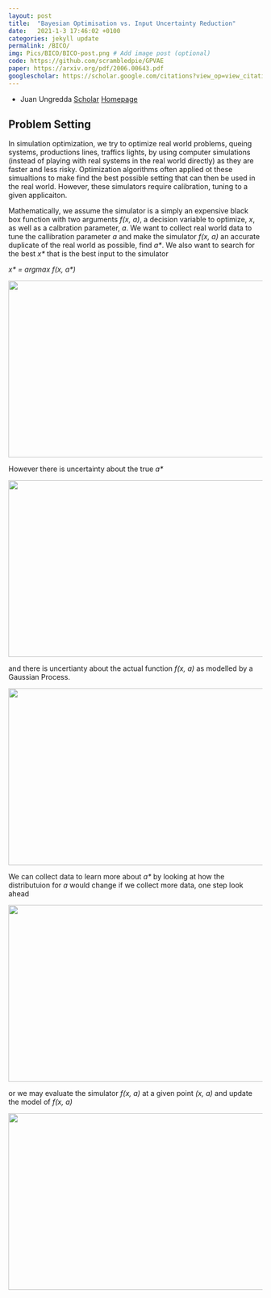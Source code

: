 ```yaml
---
layout: post
title:  "Bayesian Optimisation vs. Input Uncertainty Reduction"
date:   2021-1-3 17:46:02 +0100
categories: jekyll update
permalink: /BICO/
img: Pics/BICO/BICO-post.png # Add image post (optional)
code: https://github.com/scrambledpie/GPVAE
paper: https://arxiv.org/pdf/2006.00643.pdf
googlescholar: https://scholar.google.com/citations?view_op=view_citation&hl=en&user=LqIcJ6EAAAAJ&alert_preview_top_rm=2&citation_for_view=LqIcJ6EAAAAJ:u5HHmVD_uO8C
---
```


* Juan Ungredda [Scholar][juan_scholar] [Homepage][juan_warwick]

## Problem Setting

In simulation optimization, we try to optimize real world problems, queing systems, productions lines, traffics lights, by using computer simulations (instead of playing with real systems in the real world directly) as they are faster and less risky. Optimization algorithms often applied ot these simualtions to make find the best possible setting that can then be used in the real world. However, these simulators require calibration, tuning to a given applicaiton.

Mathematically, we assume the simulator is a simply an expensive black box function with two arguments _f(x, a)_, a decision variable to optimize, _x_, as well as a calbration parameter, _a_. We want to collect real world data to tune the callibration parameter _a_ and make the simulator _f(x, a)_ an accurate duplicate of the real world as possible, find _a*_. We also want to search for the best _x*_ that is the best input to the simulator

_x* = argmax f(x, a*)_

<p align="center">
  <img width="600" height="350" src="{{site.baseurl}}/assets/img/Pics/BICO/x_a_star.png">
</p>

However there is uncertainty about the true _a*_

<p align="center">
  <img width="600" height="350" src="{{site.baseurl}}/assets/img/Pics/BICO/a_error.png">
</p>

and there is uncertianty about the actual function _f(x, a)_ as modelled by a Gaussian Process.


<p align="center">
  <img width="600" height="350" src="{{site.baseurl}}/assets/img/Pics/BICO/BICO-post.png">
</p>

We can collect data to learn more about _a*_ by looking at how the distributuion for _a_ would change if we collect more data, one step look ahead

<p align="center">
  <img width="600" height="350" src="{{site.baseurl}}/assets/img/Pics/BICO/a_collection.png">
</p>

or we may evaluate the simulator _f(x, a)_ at a given point _(x, a)_ and update the model of _f(x, a)_
<p align="center">
  <img width="600" height="350" src="{{site.baseurl}}/assets/img/Pics/BICO/x_collection.png">
</p>


[juan_scholar]:https://scholar.google.com/citations?user=LqIcJ6EAAAAJ&hl=en&oi=sra
[juan_warwick]:https://warwick.ac.uk/fac/sci/mathsys/people/students/2017intake/ungredda/

